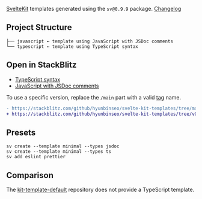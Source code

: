 [SvelteKit] templates generated using the `sv@0.9.9` package. [Changelog]

[SvelteKit]: https://svelte.dev/
[Changelog]: https://github.com/sveltejs/cli/blob/main/packages/cli/CHANGELOG.md

## Project Structure

```
├── javascript ← template using JavaScript with JSDoc comments
└── typescript ← template using TypeScript syntax
```

## Open in StackBlitz

- [TypeScript syntax](https://stackblitz.com/github/hyunbinseo/svelte-kit-templates/tree/main/typescript?title=SvelteKit-TypeScript)
- [JavaScript with JSDoc comments](https://stackblitz.com/github/hyunbinseo/svelte-kit-templates/tree/main/javascript?title=SvelteKit-JSDoc)

To use a specific version, replace the `/main` part with a valid [tag] name.

[tag]: https://github.com/hyunbinseo/svelte-kit-templates/tags

```diff
- https://stackblitz.com/github/hyunbinseo/svelte-kit-templates/tree/main/typescript
+ https://stackblitz.com/github/hyunbinseo/svelte-kit-templates/tree/v0.6.9/typescript
```

## Presets

```shell
sv create --template minimal --types jsdoc
sv create --template minimal --types ts
sv add eslint prettier
```

## Comparison

The [kit-template-default] repository does not provide a TypeScript template.

[kit-template-default]: https://github.com/sveltejs/kit-template-default
